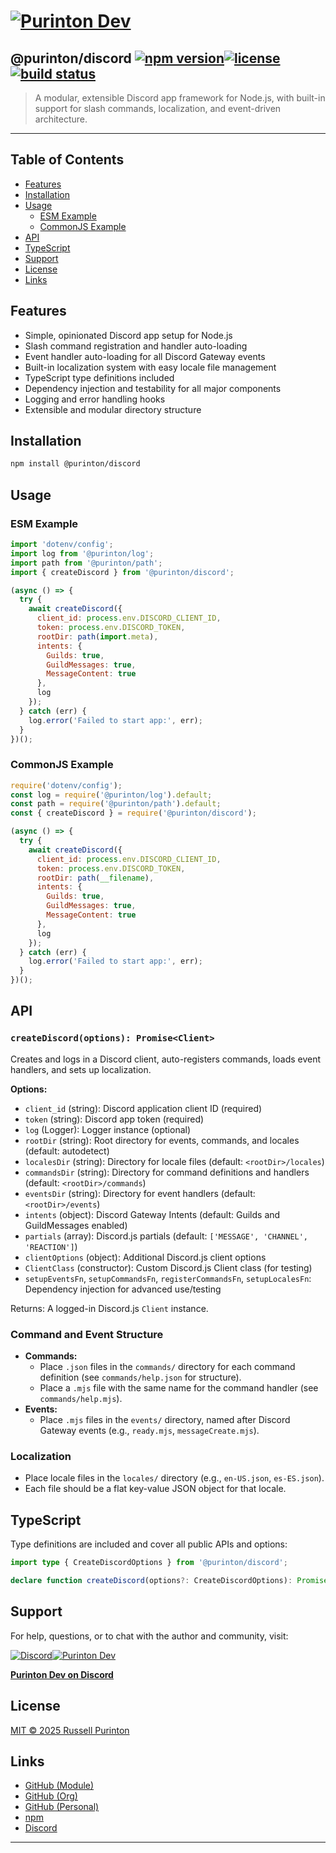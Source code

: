 # [![Purinton Dev](https://purinton.us/logos/brand.png)](https://discord.gg/QSBxQnX7PF)

## @purinton/discord [![npm version](https://img.shields.io/npm/v/@purinton/discord.svg)](https://www.npmjs.com/package/@purinton/discord)[![license](https://img.shields.io/github/license/purinton/discord.svg)](LICENSE)[![build status](https://github.com/purinton/discord/actions/workflows/nodejs.yml/badge.svg)](https://github.com/purinton/discord/actions)

> A modular, extensible Discord app framework for Node.js, with built-in support for slash commands, localization, and event-driven architecture.

---

## Table of Contents

- [Features](#features)
- [Installation](#installation)
- [Usage](#usage)
  - [ESM Example](#esm-example)
  - [CommonJS Example](#commonjs-example)
- [API](#api)
- [TypeScript](#typescript)
- [Support](#support)
- [License](#license)
- [Links](#links)

## Features

- Simple, opinionated Discord app setup for Node.js
- Slash command registration and handler auto-loading
- Event handler auto-loading for all Discord Gateway events
- Built-in localization system with easy locale file management
- TypeScript type definitions included
- Dependency injection and testability for all major components
- Logging and error handling hooks
- Extensible and modular directory structure

## Installation

```bash
npm install @purinton/discord
```

## Usage

### ESM Example

```js
import 'dotenv/config';
import log from '@purinton/log';
import path from '@purinton/path';
import { createDiscord } from '@purinton/discord';

(async () => {
  try {
    await createDiscord({
      client_id: process.env.DISCORD_CLIENT_ID,
      token: process.env.DISCORD_TOKEN,
      rootDir: path(import.meta),
      intents: {
        Guilds: true,
        GuildMessages: true,
        MessageContent: true
      },
      log
    });
  } catch (err) {
    log.error('Failed to start app:', err);
  }
})();
```

### CommonJS Example

```js
require('dotenv/config');
const log = require('@purinton/log').default;
const path = require('@purinton/path').default;
const { createDiscord } = require('@purinton/discord');

(async () => {
  try {
    await createDiscord({
      client_id: process.env.DISCORD_CLIENT_ID,
      token: process.env.DISCORD_TOKEN,
      rootDir: path(__filename),
      intents: {
        Guilds: true,
        GuildMessages: true,
        MessageContent: true
      },
      log
    });
  } catch (err) {
    log.error('Failed to start app:', err);
  }
})();
```

## API

### `createDiscord(options): Promise<Client>`

Creates and logs in a Discord client, auto-registers commands, loads event handlers, and sets up localization.

**Options:**

- `client_id` (string): Discord application client ID (required)
- `token` (string): Discord app token (required)
- `log` (Logger): Logger instance (optional)
- `rootDir` (string): Root directory for events, commands, and locales (default: autodetect)
- `localesDir` (string): Directory for locale files (default: `<rootDir>/locales`)
- `commandsDir` (string): Directory for command definitions and handlers (default: `<rootDir>/commands`)
- `eventsDir` (string): Directory for event handlers (default: `<rootDir>/events`)
- `intents` (object): Discord Gateway Intents (default: Guilds and GuildMessages enabled)
- `partials` (array): Discord.js partials (default: `['MESSAGE', 'CHANNEL', 'REACTION']`)
- `clientOptions` (object): Additional Discord.js client options
- `ClientClass` (constructor): Custom Discord.js Client class (for testing)
- `setupEventsFn`, `setupCommandsFn`, `registerCommandsFn`, `setupLocalesFn`: Dependency injection for advanced use/testing

Returns: A logged-in Discord.js `Client` instance.

### Command and Event Structure

- **Commands:**  
  - Place `.json` files in the `commands/` directory for each command definition (see `commands/help.json` for structure).
  - Place a `.mjs` file with the same name for the command handler (see `commands/help.mjs`).
- **Events:**  
  - Place `.mjs` files in the `events/` directory, named after Discord Gateway events (e.g., `ready.mjs`, `messageCreate.mjs`).

### Localization

- Place locale files in the `locales/` directory (e.g., `en-US.json`, `es-ES.json`).
- Each file should be a flat key-value JSON object for that locale.

## TypeScript

Type definitions are included and cover all public APIs and options:

```ts
import type { CreateDiscordOptions } from '@purinton/discord';

declare function createDiscord(options?: CreateDiscordOptions): Promise<Client>;
```

## Support

For help, questions, or to chat with the author and community, visit:

[![Discord](https://purinton.us/logos/discord_96.png)](https://discord.gg/QSBxQnX7PF)[![Purinton Dev](https://purinton.us/logos/purinton_96.png)](https://discord.gg/QSBxQnX7PF)

**[Purinton Dev on Discord](https://discord.gg/QSBxQnX7PF)**

## License

[MIT © 2025 Russell Purinton](LICENSE)

## Links

- [GitHub (Module)](https://github.com/purinton/discord)
- [GitHub (Org)](https://github.com/purinton)
- [GitHub (Personal)](https://github.com/rpurinton)
- [npm](https://www.npmjs.com/package/@purinton/discord)
- [Discord](https://discord.gg/QSBxQnX7PF)

---
